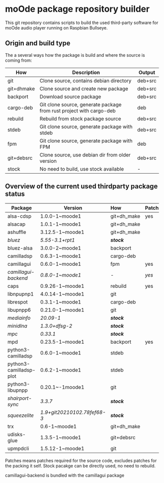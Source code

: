 # moOde package repository builder

This git repository contains scripts to build the used third-party software for moOde audio player running on Raspbian Bullseye.

## Origin and build type
The a several ways how the package is build and where the source is coming from:

| How   | Description |  Output        |
|------------|-------------| --|
| git        | Clone source, contains debian directory | deb+src |
| git+dhmake | Clone source and create new package | deb+src |
| backport   | Download source package  | deb+src |
| cargo-deb  | Git clone source, generate package from rust project with cargo-deb| deb |
| rebuild    | Rebuild from stock package source | deb+src |
| stdeb   | Git clone source, generate package with stdeb| deb+src |
| fpm   | Git clone source, generate package with FPM| deb |
| git+debsrc | Clone source, use debian dir from older version | deb+src |
| stock      | No need to build, use stock available | - |


## Overview of the current used thirdparty package status


| Package    |      Version    | How  | Patches* |
|----------  |-----------------|:----|---------------|
| alsa-cdsp  | 1.0.0-1~moode1  | git+dh_make | yes |
| alsacap    | 1.0.1-1~moode1  | git+dh_make |  |
| ashuffle   | 3.12.5-1~moode1 | git+dh_make |  |
| *bluez*      | *5.55-3.1+rpt1* | ***stock*** |
| bluez-alsa | 3.0.0-2~moode1  | backport    |  |
| camilladsp | 0.6.3-1~moode1  | cargo-deb   |  |
| camillagui | 0.6.0-1~moode1  | fpm   | yes |
| *camillagui-backend* | *0.8.0-1~moode1*  | *-*  | *yes* |
| caps       | 0.9.26-1~moode1 | rebuild     | yes |
| libnpupnp1 | 4.0.14-1~moode1 | git         |  |
| librespot  | 0.3.1-1~moode1  | cargo-deb   |  |
| libupnpp6  | 0.21.0-1~moode1 | git         |  |
| *mediainfo*  | *20.09-1* | ***stock*** |
| *minidlna*   | *1.3.0+dfsg-2* | ***stock*** |
| *mpc*        | *0.33.1* | ***stock*** |
| mpd        | 0.23.5-1~moode1 | backport    | yes |
| python3-camilladsp | 0.6.0-1~moode1 | stdeb |  |
| python3-camilladsp-plot | 0.6.2-1~moode1 | stdeb |  |
| python3-libupnpp | 0.20.1~-1moode1 | git   |  |
| *shairport-sync* | *3.3.7*| ***stock*** |
| *squeezelite*| *1.9+git20210102.78fef68-3* | ***stock*** |
| trx        | 0.6-1~moode1    |  git+dh_make |  |
| udisks-glue | 1.3.5-1~moode1 | git+debsrc |  |
| upmpdcli   | 1.5.12-1~moode1 | git |  |

Patches means patches required for the source code, excludes patches for the packing it self.
Stock pacakge can be directly used, no need to rebuild.

camillagui-backend is bundled with the camillagui package
